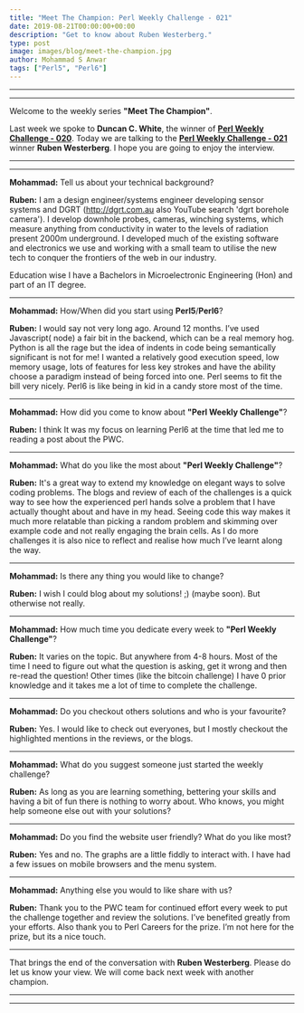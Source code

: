 ```yaml
---
title: "Meet The Champion: Perl Weekly Challenge - 021"
date: 2019-08-21T00:00:00+00:00
description: "Get to know about Ruben Westerberg."
type: post
image: images/blog/meet-the-champion.jpg
author: Mohammad S Anwar
tags: ["Perl5", "Perl6"]
---
```

***
***

Welcome to the weekly series **"Meet The Champion"**.

Last week we spoke to **Duncan C. White**, the winner of **[Perl Weekly Challenge - 020](/blog/meet-the-champion-020)**. Today we are talking to the **[Perl Weekly Challenge - 021](/blog/perl-weekly-challenge-021)** winner **Ruben Westerberg**. I hope you are going to enjoy the interview.

***
***

**Mohammad:** Tell us about your technical background?

**Ruben:** I am a design engineer/systems engineer developing sensor systems and DGRT (http://dgrt.com.au also YouTube search 'dgrt borehole camera'). I develop downhole probes, cameras, winching systems, which measure anything from conductivity in water to the levels of radiation present 2000m underground. I developed much of the existing software and electronics we use and working with a small team to utilise the new tech to conquer the frontiers of the web in our industry.

Education wise I have a Bachelors in Microelectronic Engineering (Hon) and part of an IT degree.

***

**Mohammad:** How/When did you start using **Perl5**/**Perl6**?

**Ruben:** I would say not very long ago. Around 12 months. I’ve used Javascript( node) a fair bit in the backend, which can be a real memory hog. Python is all the rage but the idea of indents in code being semantically significant is not for me! I wanted a relatively good execution speed, low memory usage, lots of features for less key strokes and have the ability choose a paradigm instead of being forced into one. Perl seems to fit the bill very nicely. Perl6 is like being in kid in a candy store most of the time.

***

**Mohammad:** How did you come to know about **"Perl Weekly Challenge"**?

**Ruben:** I think It was my focus on learning Perl6 at the time that led me to reading a post about the PWC.

***

**Mohammad:** What do you like the most about **"Perl Weekly Challenge"**?

**Ruben:** It's a great way to extend my knowledge on elegant ways to solve coding problems. The blogs and review of each of the challenges is a quick way to see how the experienced perl hands solve a problem that I have actually thought about and have in my head. Seeing code this way makes it much more relatable than picking a random problem and skimming over example code and not really engaging the brain cells. As I do more challenges it is also nice to reflect and realise how much I’ve learnt along the way.

***

**Mohammad:** Is there any thing you would like to change?

**Ruben:** I wish I could blog about my solutions! ;) (maybe soon). But otherwise not really.

***

**Mohammad:** How much time you dedicate every week to **"Perl Weekly Challenge"**?

**Ruben:** It varies on the topic. But anywhere from 4-8 hours. Most of the time I need to figure out what the question is asking, get it wrong and then re-read the question! Other times (like the bitcoin challenge) I have 0 prior knowledge and it takes me a lot of time to complete the challenge.

***

**Mohammad:** Do you checkout others solutions and who is your favourite?

**Ruben:** Yes. I would like to check out everyones, but I mostly checkout the highlighted mentions in the reviews, or the blogs.

***

**Mohammad:** What do you suggest someone just started the weekly challenge?

**Ruben:** As long as you are learning something, bettering your skills and having a bit of fun there is nothing to worry about. Who knows, you might help someone else out with your solutions?

***

**Mohammad:** Do you find the website user friendly? What do you like most?

**Ruben:** Yes and no. The graphs are a little fiddly to interact with. I have had a few issues on mobile browsers and the menu system.

***

**Mohammad:** Anything else you would to like share with us?

**Ruben:** Thank you to the PWC team for continued effort every week to put the challenge together and review the solutions. I’ve benefited greatly from your efforts. Also thank you to Perl Careers for the prize. I’m not here for the prize, but its a nice touch.

***

That brings the end of the conversation with **Ruben Westerberg**. Please do let us know your view. We will come back next week with another champion.

***
***
